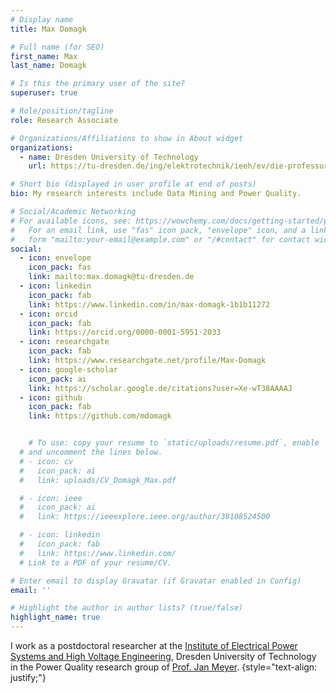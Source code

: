 ```yaml
---
# Display name
title: Max Domagk

# Full name (for SEO)
first_name: Max
last_name: Domagk

# Is this the primary user of the site?
superuser: true

# Role/position/tagline
role: Research Associate

# Organizations/Affiliations to show in About widget
organizations:
  - name: Dresden University of Technology
    url: https://tu-dresden.de/ing/elektrotechnik/ieeh/ev/die-professur/mitarbeiter/max-domagk

# Short bio (displayed in user profile at end of posts)
bio: My research interests include Data Mining and Power Quality.

# Social/Academic Networking
# For available icons, see: https://wowchemy.com/docs/getting-started/page-builder/#icons
#   For an email link, use "fas" icon pack, "envelope" icon, and a link in the
#   form "mailto:your-email@example.com" or "/#contact" for contact widget.
social:
  - icon: envelope
    icon_pack: fas
    link: mailto:max.domagk@tu-dresden.de
  - icon: linkedin
    icon_pack: fab
    link: https://www.linkedin.com/in/max-domagk-1b1b11272
  - icon: orcid
    icon_pack: fab
    link: https://orcid.org/0000-0001-5951-2033
  - icon: researchgate
    icon_pack: fab
    link: https://www.researchgate.net/profile/Max-Domagk
  - icon: google-scholar
    icon_pack: ai
    link: https://scholar.google.de/citations?user=Xe-wT38AAAAJ
  - icon: github
    icon_pack: fab
    link: https://github.com/mdomagk


    # To use: copy your resume to `static/uploads/resume.pdf`, enable `ai` icons in `params.yaml`,
  # and uncomment the lines below.
  # - icon: cv
  #   icon_pack: ai
  #   link: uploads/CV_Domagk_Max.pdf

  # - icon: ieee
  #   icon_pack: ai
  #   link: https://ieeexplore.ieee.org/author/38108524500

  # - icon: linkedin
  #   icon_pack: fab
  #   link: https://www.linkedin.com/
  # Link to a PDF of your resume/CV.

# Enter email to display Gravatar (if Gravatar enabled in Config)
email: ''

# Highlight the author in author lists? (true/false)
highlight_name: true
---
```


I work as a postdoctoral researcher at the [Institute of Electrical Power Systems and High Voltage Engineering](https://tu-dresden.de/ing/elektrotechnik/ieeh), Dresden University of Technology in the Power Quality research group of [Prof. Jan Meyer](https://tu-dresden.de/ing/elektrotechnik/ieeh/ev/die-professur/mitarbeiter/jan-meyer).
{style="text-align: justify;"}
